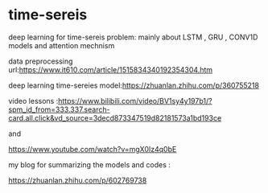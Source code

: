 # time-sereis
deep learning for time-sereis problem:  mainly  about LSTM , GRU  ,  CONV1D models and attention mechnism


data preprocessing url:https://www.it610.com/article/1515834340192354304.htm



deep learning time-sereies model:https://zhuanlan.zhihu.com/p/360755218


video lessons :https://www.bilibili.com/video/BV1sy4y197b1/?spm_id_from=333.337.search-card.all.click&vd_source=3decd873347519d82181573a1bd193ce

and

https://www.youtube.com/watch?v=mgX0Iz4q0bE


my blog for summarizing the models and codes :

https://zhuanlan.zhihu.com/p/602769738
